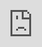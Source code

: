 ```yaml
---
obsidianUIMode: preview
cssclass: nobacklinks
aliases: Cubox
created: 2022-02-11 09:41:00
updated: 2022-09-20 10:05:12
---
```


<iframe src="https://cubox.pro/web/save/inbox" style="position: absolute; top: 0; left: 0; width:100%; border: none; height:100%;">